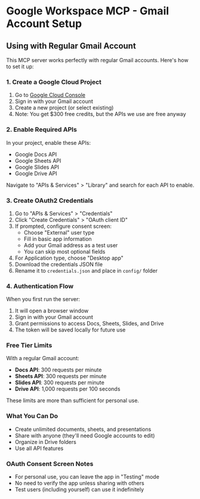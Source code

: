 # Google Workspace MCP - Gmail Account Setup

## Using with Regular Gmail Account

This MCP server works perfectly with regular Gmail accounts. Here's how to set it up:

### 1. Create a Google Cloud Project
1. Go to [Google Cloud Console](https://console.cloud.google.com)
2. Sign in with your Gmail account
3. Create a new project (or select existing)
4. Note: You get $300 free credits, but the APIs we use are free anyway

### 2. Enable Required APIs
In your project, enable these APIs:
- Google Docs API
- Google Sheets API  
- Google Slides API
- Google Drive API

Navigate to "APIs & Services" > "Library" and search for each API to enable.

### 3. Create OAuth2 Credentials
1. Go to "APIs & Services" > "Credentials"
2. Click "Create Credentials" > "OAuth client ID"
3. If prompted, configure consent screen:
   - Choose "External" user type
   - Fill in basic app information
   - Add your Gmail address as a test user
   - You can skip most optional fields
4. For Application type, choose "Desktop app"
5. Download the credentials JSON file
6. Rename it to `credentials.json` and place in `config/` folder

### 4. Authentication Flow
When you first run the server:
1. It will open a browser window
2. Sign in with your Gmail account
3. Grant permissions to access Docs, Sheets, Slides, and Drive
4. The token will be saved locally for future use

### Free Tier Limits
With a regular Gmail account:
- **Docs API**: 300 requests per minute
- **Sheets API**: 300 requests per minute
- **Slides API**: 300 requests per minute
- **Drive API**: 1,000 requests per 100 seconds

These limits are more than sufficient for personal use.

### What You Can Do
- Create unlimited documents, sheets, and presentations
- Share with anyone (they'll need Google accounts to edit)
- Organize in Drive folders
- Use all API features

### OAuth Consent Screen Notes
- For personal use, you can leave the app in "Testing" mode
- No need to verify the app unless sharing with others
- Test users (including yourself) can use it indefinitely
